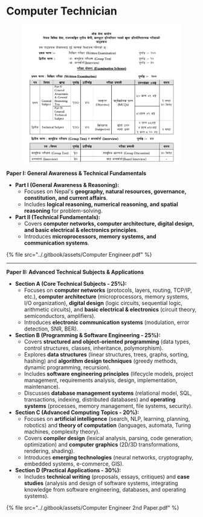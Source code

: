 # Computer Technician

<figure><img src="../.gitbook/assets/image.png" alt=""><figcaption></figcaption></figure>

**Paper I: General Awareness & Technical Fundamentals**

* **Part I (General Awareness & Reasoning):**
  * Focuses on Nepal's **geography, natural resources, governance, constitution, and current affairs**.
  * Includes **logical reasoning, numerical reasoning, and spatial reasoning** for problem-solving.
* **Part II (Technical Fundamentals):**
  * Covers **computer networks, computer architecture, digital design, and basic electrical & electronics principles**.
  * Introduces **microprocessors, memory systems, and communication systems**.

{% file src="../.gitbook/assets/Computer Engineer.pdf" %}

***

**Paper II: Advanced Technical Subjects & Applications**

* **Section A (Core Technical Subjects - 25%):**
  * Focuses on **computer networks** (protocols, layers, routing, TCP/IP, etc.), **computer architecture** (microprocessors, memory systems, I/O organization), **digital design** (logic circuits, sequential logic, arithmetic circuits), and **basic electrical & electronics** (circuit theory, semiconductors, amplifiers).
  * Introduces **electronic communication systems** (modulation, error detection, SNR, BER).
* **Section B (Programming & Software Engineering - 25%):**
  * Covers **structured and object-oriented programming** (data types, control structures, classes, inheritance, polymorphism).
  * Explores **data structures** (linear structures, trees, graphs, sorting, hashing) and **algorithm design techniques** (greedy methods, dynamic programming, recursion).
  * Includes **software engineering principles** (lifecycle models, project management, requirements analysis, design, implementation, maintenance).
  * Discusses **database management systems** (relational model, SQL, transactions, indexing, distributed databases) and **operating systems** (processes, memory management, file systems, security).
* **Section C (Advanced Computing Topics - 20%):**
  * Focuses on **artificial intelligence** (search, NLP, learning, planning, robotics) and **theory of computation** (languages, automata, Turing machines, complexity theory).
  * Covers **compiler design** (lexical analysis, parsing, code generation, optimization) and **computer graphics** (2D/3D transformations, rendering, shading).
  * Introduces **emerging technologies** (neural networks, cryptography, embedded systems, e-commerce, GIS).
* **Section D (Practical Applications - 30%):**
  * Includes **technical writing** (proposals, essays, critiques) and **case studies** (analysis and design of software systems, integrating knowledge from software engineering, databases, and operating systems).

{% file src="../.gitbook/assets/Computer Engineer 2nd Paper.pdf" %}
